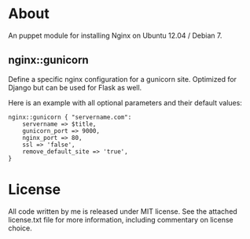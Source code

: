 About
================================================================================

An puppet module for installing Nginx on Ubuntu 12.04 / Debian 7.

nginx::gunicorn
---------------

Define a specific nginx configuration for a gunicorn site. Optimized for Django
but can be used for Flask as well.

Here is an example with all optional parameters and their default values:

	nginx::gunicorn { "servername.com":
		servername => $title,
		gunicorn_port => 9000,
		nginx_port => 80,
		ssl => 'false',
		remove_default_site => 'true',
	}

License
================================================================================

All code written by me is released under MIT license. See the attached
license.txt file for more information, including commentary on license choice.
